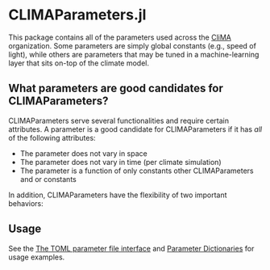 # CLIMAParameters.jl

This package contains all of the parameters used across the [CliMA](https://github.com/CliMA) organization. Some parameters are simply global constants (e.g., speed of light), while others are parameters that may be tuned in a machine-learning layer that sits on-top of the climate model.

## What parameters are good candidates for CLIMAParameters?

CLIMAParameters serve several functionalities and require certain attributes. A parameter is a good candidate for CLIMAParameters if it has _all_ of the following attributes:

 - The parameter does not vary in space
 - The parameter does not vary in time (per climate simulation)
 - The parameter is a function of only constants other CLIMAParameters and or constants

In addition, CLIMAParameters have the flexibility of two important behaviors:

## Usage

See the [The TOML parameter file interface](@ref) and [Parameter Dictionaries](@ref) for usage examples.


